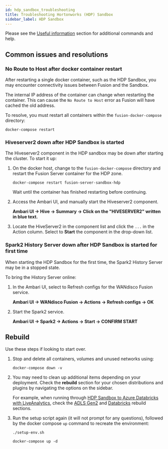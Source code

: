 ```yaml
---
id: hdp_sandbox_troubleshooting
title: Troubleshooting Hortonworks (HDP) Sandbox
sidebar_label: HDP Sandbox
---
```


Please see the [Useful information](./useful_info.md) section for additional commands and help.

## Common issues and resolutions

### No Route to Host after docker container restart

After restarting a single docker container, such as the HDP Sandbox, you may encounter connectivity issues between Fusion and the Sandbox.

The internal IP address of the container can change when restarting the container. This can cause the `No Route to Host` error as Fusion will have cached the old address.

To resolve, you must restart all containers within the `fusion-docker-compose` directory:

`docker-compose restart`

### Hiveserver2 down after HDP Sandbox is started

The Hiveserver2 component in the HDP sandbox may be down after starting the cluster. To start it up:

1. On the docker host, change to the `fusion-docker-compose` directory and restart the Fusion Server container for the HDP zone.

   `docker-compose restart fusion-server-sandbox-hdp`

   Wait until the container has finished restarting before continuing.

2. Access the Ambari UI, and manually start the Hiveserver2 component.

   **Ambari UI -> Hive -> Summary -> Click on the "HIVESERVER2" written in blue text.**

3. Locate the HiveServer2 in the component list and click the `...` in the Action column. Select to **Start** the component in the drop-down list.

### Spark2 History Server down after HDP Sandbox is started for first time

When starting the HDP Sandbox for the first time, the Spark2 History Server may be in a stopped state.

To bring the History Server online:

1. In the Ambari UI, select to Refresh configs for the WANdisco Fusion service.

   **Ambari UI -> WANdisco Fusion -> Actions -> Refresh configs -> OK**

2. Start the Spark2 service.

   **Ambari UI -> Spark2 -> Actions -> Start -> CONFIRM START**

## Rebuild

Use these steps if looking to start over.

1. Stop and delete all containers, volumes and unused networks using:

   `docker-compose down -v`

1. You may need to clean up additional items depending on your deployment. Check the **rebuild** section for your chosen distributions and plugins by navigating the options on the sidebar.

   For example, when running through [HDP Sandbox to Azure Databricks with LiveAnalytics](../installation/hdp_sandbox_lhv_client-adlsg2_lan.md), check the [ADLS Gen2](./adlsg2_troubleshooting.md#rebuild) and [Databricks](./databricks_troubleshooting.md) rebuild sections.

1. Run the setup script again (it will not prompt for any questions), followed by the docker compose `up` command to recreate the environment:

   `./setup-env.sh`

   `docker-compose up -d`
